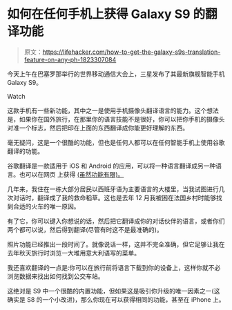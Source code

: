 # 如何在任何手机上获得 Galaxy S9 的翻译功能

> 原文：<https://lifehacker.com/how-to-get-the-galaxy-s9s-translation-feature-on-any-ph-1823307084>

今天上午在巴塞罗那举行的世界移动通信大会上，三星发布了其最新旗舰智能手机 Galaxy S9。

Watch

这款手机有一些新功能，其中之一是使用手机摄像头翻译语言的能力。这个想法是，如果你在国外旅行，在那里你的语言技能不是很好，你可以把你手机的摄像头对准一个标志，然后把印在上面的东西翻译成你能更好理解的东西。

毫无疑问，这是一个很酷的功能，但也是任何人都可以在任何智能手机上使用谷歌翻译的功能。

谷歌翻译是一款适用于 iOS 和 Android 的应用，可以将一种语言翻译成另一种语言。也可以在网页 上获得 [(虽然功能有限)。](https://translate.google.com/) 

几年来，我住在一栋大部分居民以西班牙语为主要语言的大楼里，当我试图进行几次对话时，翻译成了我的救命稻草。这也是去年 12 月我被困在法国乡村时能够找到合适的火车的唯一原因。

有了它，你可以键入你想说的话，然后把它翻译成你的对话伙伴的语言，或者你们两个都可以说，然后得到翻译(尽管有时这不是最准确的)。

照片功能已经推出一段时间了。就像说话一样，这并不完全准确，但它足够让我在去年秋天旅行时浏览一大堆用意大利语写的菜单。

我还喜欢翻译的一点是:你可以在旅行前将语言下载到你的设备上，这样你就不必浏览数据来找出如何找到公交车站。

这绝对是 S9 中一个很酷的内置功能，但如果这是吸引你升级的唯一因素之一(这确实是 S8 的一个小改进)，那么你现在可以获得相同的功能，甚至在 iPhone 上。